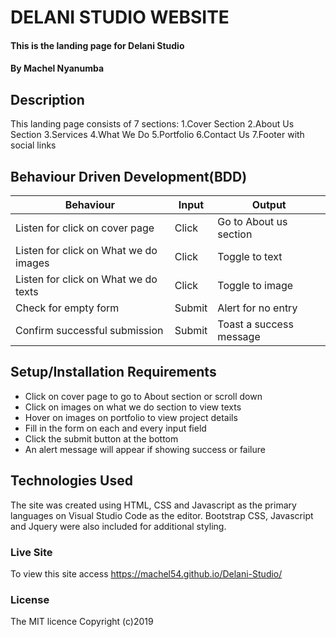 # DELANI STUDIO WEBSITE
#### This is the landing page for Delani Studio
#### By **Machel Nyanumba**
## Description
This landing page consists of 7 sections:
1.Cover Section
2.About Us Section
3.Services
4.What We Do
5.Portfolio
6.Contact Us
7.Footer with social links
## Behaviour Driven Development(BDD)
Behaviour | Input | Output
------------ | ------------- | -------------
Listen for click on cover page | Click | Go to About us section
Listen for click on What we do images | Click | Toggle to text
Listen for click on What we do texts | Click | Toggle to image
Check for empty form | Submit | Alert for no entry
Confirm successful submission | Submit | Toast a success message

## Setup/Installation Requirements
* Click on cover page to go to About section or scroll down
* Click on images on what we do section to view texts
* Hover on images on portfolio to view project details
* Fill in the form on each and every input field
* Click the submit button at the bottom
* An alert message will appear if showing success or failure


## Technologies Used
The site was created using HTML, CSS and Javascript as the primary languages on Visual Studio Code as the editor. Bootstrap CSS, Javascript and Jquery were also included for additional styling.

### Live Site
 To view this site access 
 https://machel54.github.io/Delani-Studio/
### License
The MIT licence Copyright (c)2019